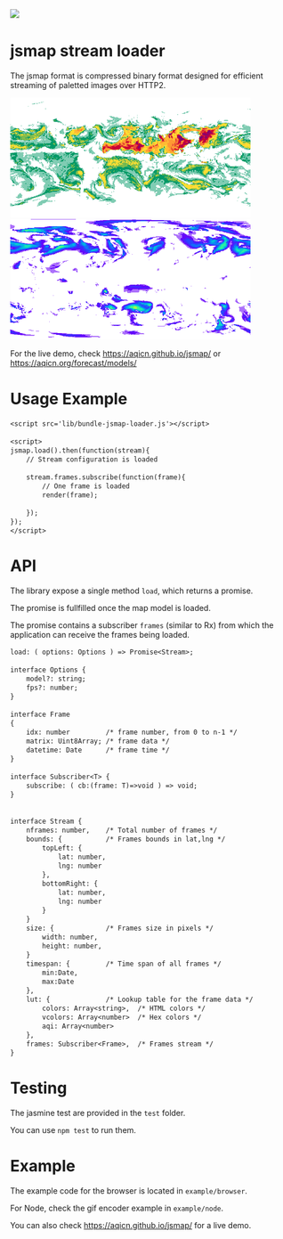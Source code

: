 <img src='https://travis-ci.org/aqicn/jsmap.svg?branch=master'>

# jsmap stream loader

The jsmap format is compressed binary format designed for efficient 
streaming of paletted images over HTTP2.

<img src='example/node/aqi.gif'>
<img src='example/node/wind.gif'>

For the live demo, check https://aqicn.github.io/jsmap/ or https://aqicn.org/forecast/models/


# Usage Example

	<script src='lib/bundle-jsmap-loader.js'></script>

	<script>
	jsmap.load().then(function(stream){
		// Stream configuration is loaded 

		stream.frames.subscribe(function(frame){
			// One frame is loaded 
			render(frame);

		});
	});
	</script>


# API

The library expose a single method `load`, which returns a promise.

The promise is fullfilled once the map model is loaded.

The promise contains a subscriber `frames` (similar to Rx) from which the application can receive the frames being loaded.

	load: ( options: Options ) => Promise<Stream>;

	interface Options {
		model?: string;
		fps?: number;
	}

	interface Frame
	{
		idx: number	 		/* frame number, from 0 to n-1 */
		matrix: Uint8Array; /* frame data */
		datetime: Date 		/* frame time */
	}

	interface Subscriber<T> {
		subscribe: ( cb:(frame: T)=>void ) => void;
	}


	interface Stream {
		nframes: number,	/* Total number of frames */
		bounds: {			/* Frames bounds in lat,lng */
			topLeft: {
				lat: number,
				lng: number
			},
			bottomRight: {
				lat: number,
				lng: number
			}
		}
		size: {				/* Frames size in pixels */
			width: number,
			height: number,
		}
		timespan: {			/* Time span of all frames */
			min:Date,
			max:Date
		},
		lut: {				/* Lookup table for the frame data */
			colors: Array<string>,	/* HTML colors */
			vcolors: Array<number>	/* Hex colors */
			aqi: Array<number>
		},
		frames: Subscriber<Frame>,	/* Frames stream */
	}


# Testing

The jasmine test are provided in the `test` folder.

You can use `npm test` to run them.


# Example

The example code for the browser is located in `example/browser`.

For Node, check the gif encoder example in `example/node`.

You can also check https://aqicn.github.io/jsmap/ for a live demo.


